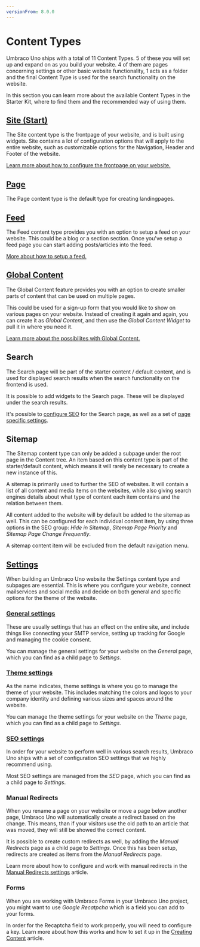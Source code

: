 ```yaml
---
versionFrom: 8.0.0
---
```


# Content Types

Umbraco Uno ships with a total of 11 Content Types. 5 of these you will set up and expand on as you build your website. 4 of them are pages concerning settings or other basic website functionality, 1 acts as a folder and the final Content Type is used for the search functionality on the website.

In this section you can learn more about the available Content Types in the Starter Kit, where to find them and the recommended way of using them.

## [Site (Start)](Site-Start)

The Site content type is the frontpage of your website, and is built using widgets. Site contains a lot of configuration options that will apply to the entire website, such as customizable options for the Navigation, Header and Footer of the website.

[Learn more about how to configure the frontpage on your website.](Site-Start)

## [Page](Page)

The Page content type is the default type for creating landingpages.

## [Feed](Feed)

The Feed content type provides you with an option to setup a feed on your website. This could be a blog or a section section. Once you've setup a feed page you can start adding posts/articles into the feed.

[More about how to setup a feed.](Feed)

## [Global Content](Global-Content)

The Global Content feature provides you with an option to create smaller parts of content that can be used on multiple pages.

This could be used for a sign-up form that you would like to show on various pages on your website. Instead of creating it again and again, you can create it as *Global Content*, and then use the *Global Content Widget* to pull it in where you need it.

[Learn more about the possibilites with Global Content.](Global-Content)

## Search

The Search page will be part of the starter content / default content, and is used for displayed search results when the search functionality on the frontend is used.

It is possible to add widgets to the Search page. These will be displayed under the search results.

It's possible to [configure SEO](../Settings/Specific-Settings/#seo) for the Search page, as well as a set of [page specific settings](../Settings/Specific-Settings/#settings).

## Sitemap

The Sitemap content type can only be added a subpage under the root page in the Content tree. An item based on this content type is part of the starter/default content, which means it will rarely be necessary to create a new instance of this.

A sitemap is primarily used to further the SEO of websites. It will contain a list of all content and media items on the websites, while also giving search engines details about what type of content each item contains and the relation between them.

All content added to the website will by default be added to the sitemap as well. This can be configured for each individual content item, by using three options in the SEO group: *Hide in Sitemap*, *Sitemap Page Priority* and *Sitemap Page Change Frequently*.

A sitemap content item will be excluded from the default navigation menu.

## [Settings](../Settings)

When building an Umbraco Uno website the Settings content type and subpages are essential. This is where you configure your website, connect mailservices and social media and decide on both general and specific options for the theme of the website.

### [General settings](../Settings/General-Settings)

These are usually settings that has an effect on the entire site, and include things like connecting your SMTP service, setting up tracking for Google and managing the cookie consent.

You can manage the general settings for your website on the *General* page, which you can find as a child page to *Settings*.

### [Theme settings](../Settings/Theme-settings)

As the name indicates, theme settings is where you go to manage the theme of your website. This includes matching the colors and logos to your company identity and defining various sizes and spaces around the website.

You can manage the theme settings for your website on the *Theme* page, which you can find as a child page to *Settings*.

### [SEO settings](../Settings/SEO-Settings)

In order for your website to perform well in various search results, Umbraco Uno ships with a set of configuration SEO settings that we highly recommend using.

Most SEO settings are managed from the *SEO* page, which you can find as a child page to *Settings*.

### Manual Redirects

When you rename a page on your website or move a page below another page, Umbraco Uno will automatically create a redirect based on the change. This means, than if your visitors use the old path to an article that was moved, they will still be showed the correct content.

It is possible to create custom redirects as well, by adding the *Manual Redirects* page as a child page to *Settings*. Once this has been setup, redirects are created as items from the *Manual Redirects* page.

Learn more about how to configure and work with manual redirects in the [Manual Redirects settings](../../Seo/Manual-redirects-settings-in-uno) article.

### Forms

When you are working with Umbraco Forms in your Umbraco Uno project, you might want to use *Google Recatpcha* which is a field you can add to your forms.

In order for the Recaptcha field to work properly, you will need to configure a key. Learn more about how this works and how to set it up in the [Creating Content](../../Creating-Content/#working-with-forms) article.

